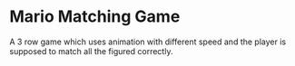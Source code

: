 # Mario Matching Game
A 3 row game which uses animation with different speed and the player is supposed to match all the figured correctly.

